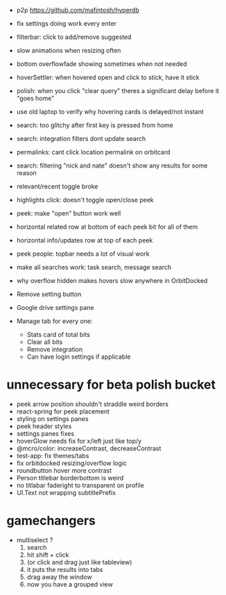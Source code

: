 - p2p https://github.com/mafintosh/hyperdb

- fix settings doing work every enter
- filterbar: click to add/remove suggested
- slow animations when resizing often
- bottom overflowfade showing sometimes when not needed
- hoverSettler: when hovered open and click to stick, have it stick
- polish: when you click "clear query" theres a significant delay before it "goes home"
- use old laptop to verify why hovering cards is delayed/not instant
- search: too glitchy after first key is pressed from home

- search: integration filters dont update search
- permalinks: cant click location permalink on orbitcard
- search: filtering "nick and nate" doesn't show any results for some reason
- relevant/recent toggle broke
- highlights click: doesn't toggle open/close peek
- peek: make "open" button work well
- horizontal related row at bottom of each peek bit for all of them
- horizontal info/updates row at top of each peek
- peek people: topbar needs a lot of visual work
- make all searches work: task search, message search
- why overflow hidden makes hovers slow anywhere in OrbitDocked
- Remove setting button
- Google drive settings pane
- Manage tab for every one:
  - Stats card of total bits
  - Clear all bits
  - Remove integration
  - Can have login settings if applicable

# unnecessary for beta polish bucket

- peek arrow position shouldn't straddle weird borders
- react-spring for peek placement
- styling on settings panes
- peek header styles
- settings panes fixes
- hoverGlow needs fix for x/left just like top/y
- @mcro/color: increaseContrast, decreaseContrast
- test-app: fix themes/tabs
- fix orbitdocked resizing/overflow logic
- roundbutton hover more contrast
- Person titlebar borderbottom is weird
- no titlabar faderight to transparent on profile
- UI.Text not wrapping subtitlePrefix

# gamechangers

- multiselect ?
  1.  search
  2.  hit shift + click
  3.  (or click and drag just like tableview)
  4.  it puts the results into tabs
  5.  drag away the window
  6.  now you have a grouped view
